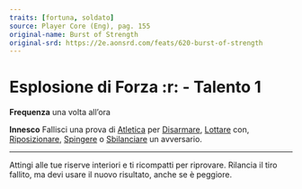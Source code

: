 ```yaml
---
traits: [fortuna, soldato]
source: Player Core (Eng), pag. 155
original-name: Burst of Strength
original-srd: https://2e.aonsrd.com/feats/620-burst-of-strength
---
```


# Esplosione di Forza :r: - Talento 1

**Frequenza** una volta all’ora

**Innesco** Fallisci una prova di [Atletica](/abilita/atletica) per
[Disarmare](/azioni/disarmare), [Lottare](/azioni/lottare) con,
[Riposizionare](/azioni/riposizionare), [Spingere](/azioni/spingere) o
[Sbilanciare](/azioni/sbilanciare) un avversario.

---

Attingi alle tue riserve interiori e ti ricompatti per riprovare. Rilancia il
tiro fallito, ma devi usare il nuovo risultato, anche se è peggiore.
